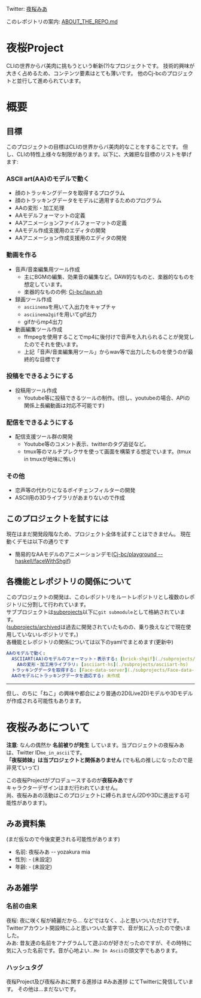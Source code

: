 Twitter: [夜桜みあ](https://twitter.com/me_in_ascii)

このレポジトリの案内: [ABOUT_THE_REPO.md](ABOUT_THE_REPO.md)

# 夜桜Project

CLIの世界からバ美肉に挑もうという斬新(?)なプロジェクトです。
技術的興味が大きく占めるため、コンテンツ要素はとても薄いです。
他のCj-bcのプロジェクトと並行して進められています。

# 概要

## 目標

このプロジェクトの目標はCLIの世界からバ美肉的なことをすることです。
但し、CLIの特性上様々な制限があります。以下に、大雑把な目標のリストを挙げます:

### ASCII art(AA)のモデルで動く

- 顔のトラッキングデータを取得するプログラム
- 顔のトラッキングデータをモデルに適用するためのプログラム
- AAの変形・加工処理
- AAモデルフォーマットの定義
- AAアニメーションファイルフォーマットの定義
- AAモデル作成支援用のエディタの開発
- AAアニメーション作成支援用のエディタの開発

### 動画を作る

- 音声/音楽編集用ツール作成
  - 主にBGMの編集、効果音の編集など。DAW的なものと、楽器的なものを想定しています。
  - 楽器的なものの例: [Cj-bc/laun.sh](https://github.com/Cj-bc/laun.sh)
- 録画ツール作成
  - `asciinema`を用いて入出力をキャプチャ
  - `asciinema2gif`を用いてgif出力
  - gifからmp4出力
- 動画編集ツール作成
  - ffmpegを使用することでmp4に後付けで音声を入れられることが発覚したのでそれを使います。
  - 上記「音声/音楽編集用ツール」からwav等で出力したものを使うのが最終的な目標です

### 投稿をできるようにする

- 投稿用ツール作成
  - Youtube等に投稿できるツールの制作。(但し、youtubeの場合、APIの関係上長編動画は対応不可能です)

### 配信をできるようにする

- 配信支援ツール群の開発
  - Youtube等のコメント表示、twitterのタグ追従など。
  - tmux等のマルチプレクサを使って画面を構築する想定でいます。(tmux in tmuxが地味に怖い)

### その他

- 恋声等の代わりになるボイチェンフィルターの開発
- ASCII用の3Dライブラリがあまりないので作成


## このプロジェクトを試すには

現在はまだ開発段階なため、プロジェクト全体を試すことはできません。
現在動くデモは以下の通りです

- 簡易的なAAモデルのアニメーションデモ([Cj-bc/playground -- haskell/faceWithShgif](https://github.com/Cj-bc/playground/tree/master/haskell/faceWithShgif))



## 各機能とレポジトリの関係について

このプロジェクトの開発は、このレポジトリをルートレポジトリとし複数のレポジトリに分割して行われています。  
サブプロジェクトは[subprojects](./subprojects)以下に`git submodule`として格納されています。  
([subprojects/archived](./subprojects/archived)は過去に開発されていたものの、乗り換えなどで現在使用していないレポジトリです。)  
各機能とレポジトリの関係については以下のyamlでまとめます(更新中)

```yaml
AAのモデルで動く:
  ASCIIART(AA)のモデルのフォーマット・表示する: [brick-shgif](./subprojects/brick-shgif)
    AAの変形・加工用ライブラリ: [asciiart-hs](./subprojects/asciiart-hs)
  トラッキングデータを取得する: [Face-data-server](./subprojects/Face-data-server)
  AAのモデルにトラッキングデータを適応する: 未作成
```


---


但し、のちに「ねこ」の興味や都合により普通の2D(Live2D)モデルや3Dモデルが作成される可能性もあります。

# 夜桜みあについて

**注意**: なんの偶然か **名前被りが発生** しています。当プロジェクトの夜桜みあは、Twitter ID`me_in_ascii`です。  
**「夜桜姉妹」は当プロジェクトと関係ありません** (でも私の推しになったので是非見ていって)

この夜桜Projectがプロデュースするのが**夜桜みあ**です  
キャラクターデザインはまだ行われていません。  
尚、夜桜みあの活動はこのプロジェクトに縛られません(2Dや3Dに進出する可能性があります)。

## みあ資料集

  (まだ仮なので今後変更される可能性があります)

  * 名前: 夜桜みあ -- yozakura mia
  * 性別: - (未設定)
  * 年齢: - (未設定)

## みあ雑学

### 名前の由来
  夜桜: 夜に咲く桜が綺麗だから... などではなく、ふと思いついただけです。Twitterアカウント開設時にふと思いついた苗字で、音が気に入ったので使いました。  
  みあ: 昔友達の名前をアナグラムして遊ぶのが好きだったのですが、その時特に気に入った名前です。音が心地よい...`Me In Ascii`の頭文字でもあります。

### ハッシュタグ

  夜桜Project及び夜桜みあに関する進捗は #みあ進捗 にてTwitterに発信しています。
  その他は...まだないです。

